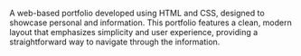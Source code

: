 A web-based portfolio developed using HTML and CSS, designed to showcase personal and information. This portfolio features a clean, modern layout that emphasizes simplicity and user experience, providing a straightforward way to navigate through the information.
